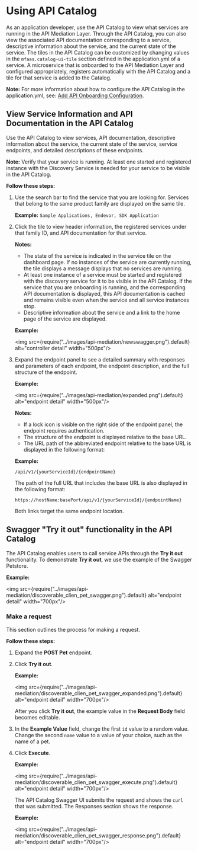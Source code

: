 # Using API Catalog

As an application developer, use the API Catalog to view what services are running in the
 API Mediation Layer. Through the API Catalog, you can also view the associated API documentation
  corresponding to a service, descriptive information about the service, and the current state
   of the service. The tiles in the API Catalog can be customized by changing values in
   the `mfaas.catalog-ui-tile` section defined in the application.yml of a service. A microservice that
   is onboarded to the API Mediation Layer and configured appropriately, registers automatically with the API Catalog
   and a tile for that service is added to the Catalog.

**Note:** For more information about how to configure the API Catalog in the application.yml, see: [Add API Onboarding Configuration](../extend/extend-apiml/onboard-spring-boot-enabler.md).

## View Service Information and API Documentation in the API Catalog

Use the API Catalog to view services, API documentation, descriptive information about the service, the current state of the service, service endpoints, and detailed descriptions of these endpoints.

**Note:** Verify that your service is running. At least one started and registered instance with the Discovery Service
           is needed for your service to be visible in the API Catalog.

**Follow these steps:**

1. Use the search bar to find the service that you are looking for.
Services that belong to the same product family are displayed on the same tile.

   **Example:** `Sample Applications, Endevor, SDK Application`

2. Click the tile to view header information, the registered services under that family ID,
 and API documentation for that service.

   **Notes:**

   * The state of the service is indicated in the service tile on the dashboard page.
    If no instances of the service are currently running, the tile displays a message displays that no services are running.
   * At least one instance of a service must be started and registered with the discovery service for it to be visible
    in the API Catalog. If the service that you are onboarding is running, and
    the corresponding API documentation is displayed, this API documentation is cached and remains visible
    even when the service and all service instances stop.
   * Descriptive information about the service and a link to the home page of the service are displayed.

   **Example:**

   <img src={require("../images/api-mediation/newswagger.png").default} alt="controller detail" width="500px"/>

3. Expand the endpoint panel to see a detailed summary with responses and parameters of each endpoint,
 the endpoint description, and the full structure of the endpoint.

   **Example:**

   <img src={require("../images/api-mediation/expanded.png").default} alt="endpoint detail" width="500px"/>

   **Notes:**

   * If a lock icon is visible on the right side of the endpoint panel, the endpoint requires authentication.
   * The structure of the endpoint is displayed relative to the base URL.
   * The URL path of the abbreviated endpoint relative to the base URL is displayed in the following format:

   **Example:**

    `/api/v1/{yourServiceId}/{endpointName}`

    The path of the full URL that includes the base URL is also displayed in the following format:

    `https://hostName:basePort/api/v1/{yourServiceId}/{endpointName}`

    Both links target the same endpoint location.

## Swagger "Try it out" functionality in the API Catalog

The API Catalog enables users to call service APIs through the **Try it out** functionality. To demonstrate **Try it out**, we use the example of the Swagger Petstore.

**Example:**

<img src={require("../images/api-mediation/discoverable_clien_pet_swagger.png").default} alt="endpoint detail" width="700px"/>

### Make a request

This section outlines the process for making a request.

**Follow these steps:**

1. Expand the **POST Pet** endpoint.

2. Click **Try it out**.

   **Example:**

    <img src={require("../images/api-mediation/discoverable_clien_pet_swagger_expanded.png").default} alt="endpoint detail" width="700px"/>

    After you click **Try it out**, the example value in the **Request Body** field becomes editable.

3. In the **Example Value** field, change the first `id` value to a random value. Change the second `name` value to a value of your choice, such as the name of a pet.

4. Click **Execute**.

   **Example:**

    <img src={require("../images/api-mediation/discoverable_clien_pet_swagger_execute.png").default} alt="endpoint detail" width="700px"/>

    The API Catalog Swagger UI submits the request and shows the `curl` that was submitted. The Responses section shows the response. 

   **Example:**

    <img src={require("../images/api-mediation/discoverable_clien_pet_swagger_response.png").default} alt="endpoint detail" width="700px"/>
